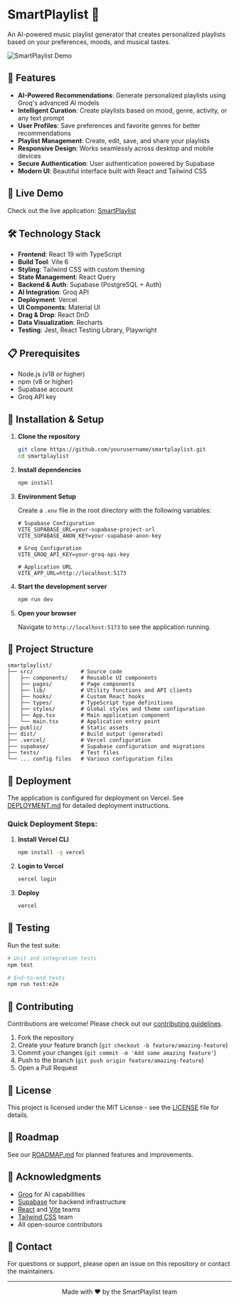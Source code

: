 # SmartPlaylist 🎵

An AI-powered music playlist generator that creates personalized playlists based on your preferences, moods, and musical tastes.

![SmartPlaylist Demo](https://via.placeholder.com/800x400?text=SmartPlaylist+Demo)

## 🌟 Features

- **AI-Powered Recommendations**: Generate personalized playlists using Groq's advanced AI models
- **Intelligent Curation**: Create playlists based on mood, genre, activity, or any text prompt
- **User Profiles**: Save preferences and favorite genres for better recommendations
- **Playlist Management**: Create, edit, save, and share your playlists
- **Responsive Design**: Works seamlessly across desktop and mobile devices
- **Secure Authentication**: User authentication powered by Supabase
- **Modern UI**: Beautiful interface built with React and Tailwind CSS

## 🚀 Live Demo

Check out the live application: [SmartPlaylist](https://smartplaylist.vercel.app/)

## 🛠️ Technology Stack

- **Frontend**: React 19 with TypeScript
- **Build Tool**: Vite 6
- **Styling**: Tailwind CSS with custom theming
- **State Management**: React Query
- **Backend & Auth**: Supabase (PostgreSQL + Auth)
- **AI Integration**: Groq API
- **Deployment**: Vercel
- **UI Components**: Material UI
- **Drag & Drop**: React DnD
- **Data Visualization**: Recharts
- **Testing**: Jest, React Testing Library, Playwright

## 📋 Prerequisites

- Node.js (v18 or higher)
- npm (v8 or higher)
- Supabase account
- Groq API key

## 🔧 Installation & Setup

1. **Clone the repository**
   ```bash
   git clone https://github.com/yourusername/smartplaylist.git
   cd smartplaylist
   ```

2. **Install dependencies**
   ```bash
   npm install
   ```

3. **Environment Setup**
   
   Create a `.env` file in the root directory with the following variables:
   ```
   # Supabase Configuration
   VITE_SUPABASE_URL=your-supabase-project-url
   VITE_SUPABASE_ANON_KEY=your-supabase-anon-key
   
   # Groq Configuration
   VITE_GROQ_API_KEY=your-groq-api-key
   
   # Application URL
   VITE_APP_URL=http://localhost:5173
   ```

4. **Start the development server**
   ```bash
   npm run dev
   ```

5. **Open your browser**
   
   Navigate to `http://localhost:5173` to see the application running.

## 📁 Project Structure

```
smartplaylist/
├── src/               # Source code
│   ├── components/    # Reusable UI components
│   ├── pages/         # Page components
│   ├── lib/           # Utility functions and API clients
│   ├── hooks/         # Custom React hooks
│   ├── types/         # TypeScript type definitions
│   ├── styles/        # Global styles and theme configuration
│   ├── App.tsx        # Main application component
│   └── main.tsx       # Application entry point
├── public/            # Static assets
├── dist/              # Build output (generated)
├── .vercel/           # Vercel configuration
├── supabase/          # Supabase configuration and migrations
├── tests/             # Test files
└── ... config files   # Various configuration files
```

## 🚢 Deployment

The application is configured for deployment on Vercel. See [DEPLOYMENT.md](./smartplaylist/DEPLOYMENT.md) for detailed deployment instructions.

### Quick Deployment Steps:

1. **Install Vercel CLI**
   ```bash
   npm install -g vercel
   ```

2. **Login to Vercel**
   ```bash
   vercel login
   ```

3. **Deploy**
   ```bash
   vercel
   ```

## 🧪 Testing

Run the test suite:

```bash
# Unit and integration tests
npm test

# End-to-end tests
npm run test:e2e
```

## 🤝 Contributing

Contributions are welcome! Please check out our [contributing guidelines](./smartplaylist/CONTRIBUTING.md).

1. Fork the repository
2. Create your feature branch (`git checkout -b feature/amazing-feature`)
3. Commit your changes (`git commit -m 'Add some amazing feature'`)
4. Push to the branch (`git push origin feature/amazing-feature`)
5. Open a Pull Request

## 📝 License

This project is licensed under the MIT License - see the [LICENSE](./smartplaylist/LICENSE) file for details.

## 🔮 Roadmap

See our [ROADMAP.md](./ROADMAP.md) for planned features and improvements.

## 🙏 Acknowledgments

- [Groq](https://groq.com) for AI capabilities
- [Supabase](https://supabase.com) for backend infrastructure
- [React](https://reactjs.org) and [Vite](https://vitejs.dev) teams
- [Tailwind CSS](https://tailwindcss.com) team
- All open-source contributors

## 📧 Contact

For questions or support, please open an issue on this repository or contact the maintainers.

---

<p align="center">Made with ❤️ by the SmartPlaylist team</p> 